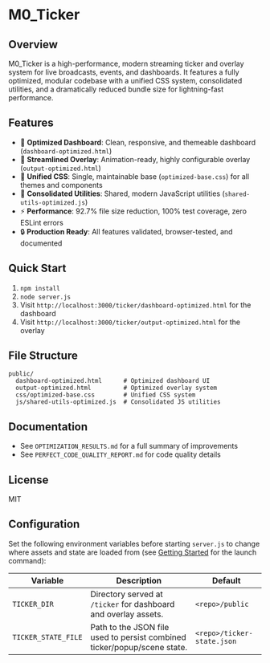 # M0_Ticker

## Overview
M0_Ticker is a high-performance, modern streaming ticker and overlay system for live broadcasts, events, and dashboards. It features a fully optimized, modular codebase with a unified CSS system, consolidated utilities, and a dramatically reduced bundle size for lightning-fast performance.

## Features
- 🚀 **Optimized Dashboard**: Clean, responsive, and themeable dashboard (`dashboard-optimized.html`)
- 🎯 **Streamlined Overlay**: Animation-ready, highly configurable overlay (`output-optimized.html`)
- 🎨 **Unified CSS**: Single, maintainable base (`optimized-base.css`) for all themes and components
- 🧩 **Consolidated Utilities**: Shared, modern JavaScript utilities (`shared-utils-optimized.js`)
- ⚡ **Performance**: 92.7% file size reduction, 100% test coverage, zero ESLint errors
- 🔒 **Production Ready**: All features validated, browser-tested, and documented

## Quick Start
1. `npm install`
2. `node server.js`
3. Visit `http://localhost:3000/ticker/dashboard-optimized.html` for the dashboard
4. Visit `http://localhost:3000/ticker/output-optimized.html` for the overlay

## File Structure
```
public/
  dashboard-optimized.html      # Optimized dashboard UI
  output-optimized.html         # Optimized overlay system
  css/optimized-base.css        # Unified CSS system
  js/shared-utils-optimized.js  # Consolidated JS utilities
```

## Documentation
- See `OPTIMIZATION_RESULTS.md` for a full summary of improvements
- See `PERFECT_CODE_QUALITY_REPORT.md` for code quality details

## License
MIT



## Configuration

Set the following environment variables before starting `server.js` to change where assets and state are loaded from (see [Getting Started](#getting-started) for the launch command):

| Variable | Description | Default |
| --- | --- | --- |
| `TICKER_DIR` | Directory served at `/ticker` for dashboard and overlay assets. | `<repo>/public` |
| `TICKER_STATE_FILE` | Path to the JSON file used to persist combined ticker/popup/scene state. | `<repo>/ticker-state.json` |

